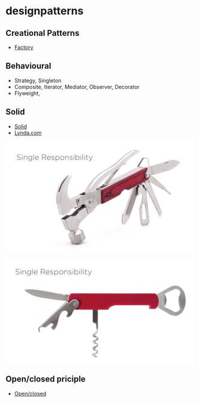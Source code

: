 # designpatterns

## Creational Patterns
* [Factory](https://sourcemaking.com/design_patterns/factory_method)

## Behavioural
* Strategy, Singleton
* Composite, Iterator,  Mediator, Observer, Decorator
* Flyweight,



## Solid
* [Solid](https://en.wikipedia.org/wiki/SOLID)
* [Lynda.com](https://www.lynda.com/Developer-Programming-Foundations-tutorials/Foundations-Programming-Design-Patterns/135365-2.html?srchtrk=index%3a2%0alinktypeid%3a2%0aq%3a+Course%3a+Programming+Foundations%3a+Design+Patterns%0apage%3a1%0as%3arelevance%0asa%3atrue%0aproducttypeid%3a2)

![singleResponability.png](img/singleResponability.png)

![singleResponability.png](img/singleResponability2.png)

## Open/closed priciple
* [Open/closed](https://en.wikipedia.org/wiki/Open%E2%80%93closed_principle)
